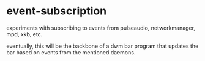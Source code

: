 # event-subscription

experiments with subscribing to events from pulseaudio, networkmanager, mpd, xkb, etc.

eventually, this will be the backbone of a dwm bar program that updates the bar based on events from the mentioned daemons.
